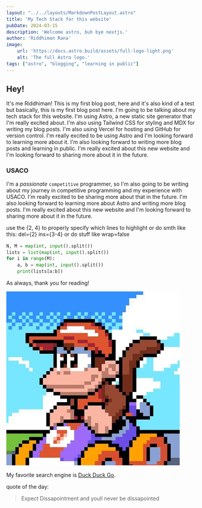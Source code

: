 ```yaml
---
layout: "../../layouts/MarkdownPostLayout.astro"
title: 'My Tech Stack for this website'
pubDate: 2024-03-15
description: 'Welcome astro, buh bye nextjs.'
author: 'Riddhiman Rana'
image:
    url: 'https://docs.astro.build/assets/full-logo-light.png'
    alt: 'The full Astro logo.'
tags: ["astro", "blogging", "learning in public"]
---
```


## Hey!

It's me Riddhiman! This is my first blog post, here and it's also kind of a test but basically, this is my first blog post here. I'm going to be talking about my tech stack for this website. I'm using Astro, a new static site generator that I'm really excited about. I'm also using Tailwind CSS for styling and MDX for writing my blog posts. I'm also using Vercel for hosting and GitHub for version control. I'm really excited to be using Astro and I'm looking forward to learning more about it. I'm also looking forward to writing more blog posts and learning in public. I'm really excited about this new website and I'm looking forward to sharing more about it in the future.

### USACO

I'm a *passionate* `competitive` programmer, so I'm also going to be writing about my journey in competitive programming and my experience with USACO. I'm really excited to be sharing more about that in the future. I'm also looking forward to learning more about Astro and writing more blog posts. I'm really excited about this new website and I'm looking forward to sharing more about it in the future.

use the {2, 4} to properly specify which lines to highlight or do smth like this: del={2} ins={3-4} or do stuff like wrap=false

```python del={2} ins={3-4}
N, M = map(int, input().split())
lists = list(map(int, input().split())
for i in range(M):
    a, b = map(int, input().split())
    print(lists[a:b])
```

As always, thank you for reading!

![rrcoder0167's avatar](../../assets/rrcoder0167_avatar.jpeg)

My favorite search engine is [Duck Duck Go](https://duckduckgo.com).

quote of the day:

> Expect Dissapointment and youll never be dissapointed